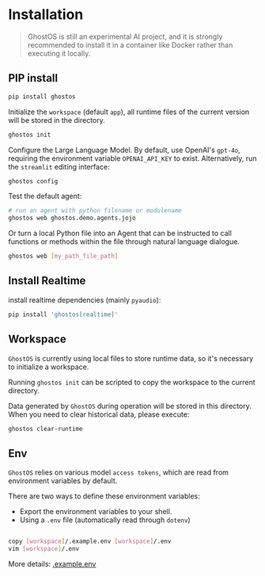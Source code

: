 # Installation

> GhostOS is still an experimental AI project, and it is strongly recommended to install it in a container like Docker
> rather than executing it locally.

## PIP install

```bash
pip install ghostos
```

Initialize the `workspace` (default `app`), all runtime files of the current version will be stored in the directory.

```bash
ghostos init
```

Configure the Large Language Model. By default, use OpenAI's `gpt-4o`, requiring the environment
variable `OPENAI_API_KEY` to exist.
Alternatively, run the `streamlit` editing interface:

```bash
ghostos config
```

Test the default agent:

```bash
# run an agent with python filename or modulename
ghostos web ghostos.demo.agents.jojo
```

Or turn a local Python file into an Agent that can be instructed to call functions or methods within the file through
natural language dialogue.

```bash
ghostos web [my_path_file_path]
```

## Install Realtime

install realtime dependencies (mainly `pyaudio`):

```bash
pip install 'ghostos[realtime]'
```

## Workspace

`GhostOS` is currently using local files to store runtime data, so it's necessary to initialize a workspace.

Running `ghostos init` can be scripted to copy the workspace to the current directory.

Data generated by `GhostOS` during operation will be stored in this directory. When you need to clear historical data,
please execute:

```bash
ghostos clear-runtime
```

## Env

`GhostOS` relies on various model `access tokens`, which are read from environment variables by default.

There are two ways to define these environment variables:

* Export the environment variables to your shell.
* Using a `.env` file (automatically read through `dotenv`)

```bash

copy [workspace]/.example.env [workspace]/.env
vim [workspace]/.env
```

More details: [.example.env](https://github.com/ghost-in-moss/GhostOS/tree/main/ghostos/app/.example.env)